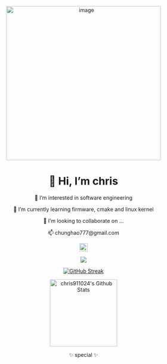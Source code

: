 <div align="center">
  <img width="414" alt="image" src="https://github.com/chris911024/chris911024/assets/67829896/e76b71e1-5ccb-423a-8215-556d35d27050">
  
  <h1>👋 Hi, I’m chris</h1>
  <p>👀 I’m interested in software engineering</p>
  <p>🌱 I’m currently learning firmware, cmake and linux kernel </p>
  <p>💞️ I’m looking to collaborate on ...</p>
  <p>📫 chunghao777@gmail.com</p>

  <a href="https://www.instagram.com/_haaaaao24/">
    <img alt="Abhishek's Instagram" width="22px" src="https://raw.githubusercontent.com/hussainweb/hussainweb/main/icons/instagram.png" />
  </a>

  <br />

  ![](https://komarev.com/ghpvc/?username=chris911024)

  [![GitHub Streak](http://github-readme-streak-stats.herokuapp.com?user=chris911024&theme=tokyonight_duo&border_radius=5&date_format=M%20j%5B%2C%20Y%5D&mode=weekly)](https://git.io/streak-stats)

</head>
<body>
  <div class="centered">
    <a href="https://github.com/chris911024">
      <img 
        src="https://github-readme-stats-sigma-five.vercel.app/api?username=chris911024&show_icons=true&theme=prussian&include_all_commits=true&hide_border=true&hide=prs,issues,contribs&count_private=true"
        alt="chris911024's Github Stats" 
        height="180rem"
      />
    </a>
  </div>


  ✨ special ✨
</div>


